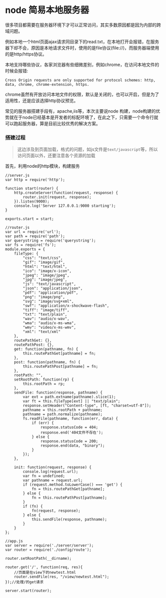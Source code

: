 # node 简易本地服务器

很多项目都需要在服务器环境下才可以正常访问，其实多数原因都是因为内部的跨域问题。

例如本地一个html页面ajax请求同目录下的read.txt，在本地打开会报错，在服务器下却不会，原因是本地请求文件时，使用的是file协议(file://)，而服务器端使用的是http/https协议。

本地支持哪些协议，各家浏览器有些细微差别，例如chrome，在访问本地文件的时候会报错:

    Cross Origin requests are only supported for protocol schemes: http, data, chrome, chrome-extension, https.

chrome虽然有开放访问本地文件的权限，默认是关闭的，也可以开启，但是为了适用性，还是应该选择http协议预览。

常见的服务器搭建手段有，apache,iis等，本次主要说node 构建，node构建的优势就在于node已经基本是开发者的标配环境了，在此之下，只需要一个命令行就可以跑起服务器，算是目前比较优秀的解决方案。


### 搭建过程

> 这边涉及到页面加载，格式的问题，如js文件是`text/javascript`等，所以访问页面以外，还要注意各个资源的加载

首先，利用node的http模块，构建服务

    //server.js
    var http = require('http');

    function start(router) {
        http.createServer(function(request, response) {
            router.init(request, response);
        }).listen(9000);
        console.log('Server 127.0.0.1:9000 starting');
    }

    exports.start = start; 

    //router.js
    var url = require('url');
    var path = require('path');
    var querystring = require('querystring');
    var fs = require('fs');
    module.exports = {
        fileType: {
            "css": "text/css",
            "gif": "image/gif",
            "html": "text/html",
            "ico": "image/x-icon",
            "jpeg": "image/jpeg",
            "jpg": "image/jpeg",
            "js": "text/javascript",
            "json": "application/json",
            "pdf": "application/pdf",
            "png": "image/png",
            "svg": "image/svg+xml",
            "swf": "application/x-shockwave-flash",
            "tiff": "image/tiff",
            "txt": "text/plain",
            "wav": "audio/x-wav",
            "wma": "audio/x-ms-wma",
            "wmv": "video/x-ms-wmv",
            "xml": "text/xml"
        },
        routePathGet: {},
        routePathPost: {},
        get: function(pathname, fn) {
            this.routePathGet[pathname] = fn;
        },
        post: function(pathname, fn) {
            this.routePathPost[pathname] = fn;
        },
        rootPath: "",
        setRootPath: function(rp) {
            this.rootPath = rp;
        },
        sendFile: function(response, pathname) {
            var ext = path.extname(pathname).slice(1);
            var ft = this.fileType[ext] || "text/plain";
            response.setHeader("Content-type", [ft, "charset=utf-8"]);
            pathname = this.rootPath + pathname;
            pathname = path.normalize(pathname);
            fs.readFile(pathname, function(err, data) {
                if (err) {
                    response.statusCode = 404;
                    response.end('404文件不存在');
                } else {
                    response.statusCode = 200;
                    response.end(data, "binary");
                }
            });
        },

        init: function(request, response) {
            console.log(request.url);
            var fn = undefined;
            var pathname = request.url;
            if (request.method.toLowerCase() === 'get') {
                fn = this.routePathGet[pathname];
            } else {
                fn = this.routePathPost[pathname];
            }
            if (fn) {
                fn(request, response);
            } else {
                this.sendFile(response, pathname);
            }
        }
    };

    //app.js
    var server = require('./server/server');
    var router = require('./config/route');

    router.setRootPath(__dirname);

    router.get('/', function(req, res){
        //页面是在view下的newtest.html
        router.sendFile(res, "/view/newtest.html");
    });//处理/的get请求

    server.start(router);


